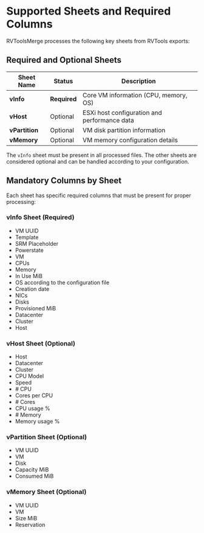 # Supported Sheets and Required Columns

RVToolsMerge processes the following key sheets from RVTools exports:

## Required and Optional Sheets

| Sheet Name     | Status       | Description                                  |
| -------------- | ------------ | -------------------------------------------- |
| **vInfo**      | **Required** | Core VM information (CPU, memory, OS)        |
| **vHost**      | Optional     | ESXi host configuration and performance data |
| **vPartition** | Optional     | VM disk partition information                |
| **vMemory**    | Optional     | VM memory configuration details              |

The `vInfo` sheet must be present in all processed files. The other sheets are considered optional and can be handled according to your configuration.

## Mandatory Columns by Sheet

Each sheet has specific required columns that must be present for proper processing:

### vInfo Sheet (Required)

-   VM UUID
-   Template
-   SRM Placeholder
-   Powerstate
-   VM
-   CPUs
-   Memory
-   In Use MiB
-   OS according to the configuration file
-   Creation date
-   NICs
-   Disks
-   Provisioned MiB
-   Datacenter
-   Cluster
-   Host

### vHost Sheet (Optional)

-   Host
-   Datacenter
-   Cluster
-   CPU Model
-   Speed
-   \# CPU
-   Cores per CPU
-   \# Cores
-   CPU usage %
-   \# Memory
-   Memory usage %

### vPartition Sheet (Optional)

-   VM UUID
-   VM
-   Disk
-   Capacity MiB
-   Consumed MiB

### vMemory Sheet (Optional)

-   VM UUID
-   VM
-   Size MiB
-   Reservation
